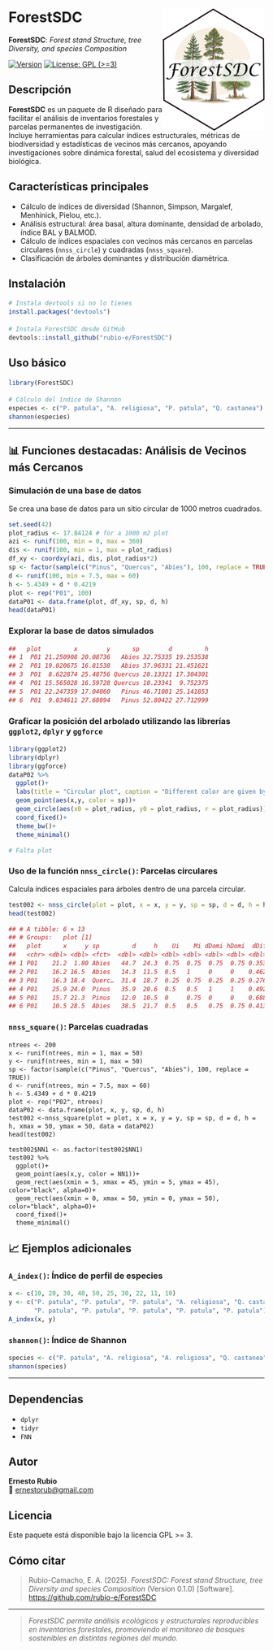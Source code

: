 # ForestSDC  <a href='https://github.com/rubio-e/ForestSDC'><img src='man/figures/LOGO_FORESTSDC.png' align="right" width="200" /></a>

**ForestSDC**: *Forest stand Structure, tree Diversity, and species Composition*
<!-- badges: start -->
[![Version](https://img.shields.io/badge/version-0.1.0-blue.svg)](https://github.com/rubio-e/ForestSDC)
[![License: GPL (\>=3)](https://img.shields.io/badge/license-GPL%20(%3E=%203)-blue.svg)](https://github.com/covid19br/nowcaster/blob/main/LICENSE.md)
<!-- badges: end -->

## Descripción

**ForestSDC** es un paquete de R diseñado para facilitar el análisis de inventarios forestales y parcelas permanentes de investigación. Incluye herramientas para calcular índices estructurales, métricas de biodiversidad y estadísticas de vecinos más cercanos, apoyando investigaciones sobre dinámica forestal, salud del ecosistema y diversidad biológica.

## Características principales

- Cálculo de índices de diversidad (Shannon, Simpson, Margalef, Menhinick, Pielou, etc.).
- Análisis estructural: área basal, altura dominante, densidad de arbolado, índice BAL y BALMOD.
- Cálculo de índices espaciales con vecinos más cercanos en parcelas circulares (`nnss_circle`) y cuadradas (`nnss_square`).
- Clasificación de árboles dominantes y distribución diamétrica.

## Instalación

```r
# Instala devtools si no lo tienes
install.packages("devtools")

# Instala ForestSDC desde GitHub
devtools::install_github("rubio-e/ForestSDC")
```

## Uso básico

```r
library(ForestSDC)

# Cálculo del índice de Shannon
especies <- c("P. patula", "A. religiosa", "P. patula", "Q. castanea")
shannon(especies)
```

---

## 📊 Funciones destacadas: Análisis de Vecinos más Cercanos

### Simulación de una base de datos

Se crea una base de datos para un sitio circular de 1000 metros cuadrados.

```r
set.seed(42)
plot_radius <- 17.84124 # for a 1000 m2 plot
azi <- runif(100, min = 0, max = 360)
dis <- runif(100, min = 1, max = plot_radius)
df_xy <- coordxy(azi, dis, plot_radius*2)
sp <- factor(sample(c("Pinus", "Quercus", "Abies"), 100, replace = TRUE))
d <- runif(100, min = 7.5, max = 60)
h <- 5.4349 + d * 0.4219
plot <- rep("P01", 100)
dataP01 <- data.frame(plot, df_xy, sp, d, h)
head(dataP01)
```
### Explorar la base de datos simulados
```r
##   plot         x        y      sp        d         h
## 1  P01 21.250908 20.08736   Abies 32.75335 19.253538
## 2  P01 19.020675 16.81538   Abies 37.96331 21.451621
## 3  P01  8.622874 25.48756 Quercus 28.13321 17.304301
## 4  P01 15.565028 16.59728 Quercus 10.23341  9.752375
## 5  P01 22.247359 17.04060   Pinus 46.71001 25.141853
## 6  P01  9.034611 27.68094   Pinus 52.80422 27.712999
```

### Graficar la posición del arbolado utilizando las librerías `ggplot2`, `dplyr` y `ggforce`
```r
library(ggplot2)
library(dplyr)
library(ggforce)
dataP02 %>%
  ggplot()+
  labs(title = "Circular plot", caption = "Different color are given by the species")+
  geom_point(aes(x,y, color = sp))+
  geom_circle(aes(x0 = plot_radius, y0 = plot_radius, r = plot_radius)) +
  coord_fixed()+
  theme_bw()+
  theme_minimal()
```

```r
# Falta plot
```
### Uso de la función `nnss_circle()`: Parcelas circulares

Calcula índices espaciales para árboles dentro de una parcela circular.

```r
test002 <- nnss_circle(plot = plot, x = x, y = y, sp = sp, d = d, h = h, r = plot_radius, data = dataP02)
head(test002)
```

```r
## # A tibble: 6 × 13
## # Groups:   plot [1]
##   plot      x     y sp         d     h    Ui    Mi dDomi hDomi  dDif  hDif   NN1
##   <chr> <dbl> <dbl> <fct>  <dbl> <dbl> <dbl> <dbl> <dbl> <dbl> <dbl> <dbl> <dbl>
## 1 P01    21.2  1.80 Abies   44.7  24.3  0.75  0.75  0.75  0.75 0.353 0.275     0
## 2 P01    16.2 16.5  Abies   14.3  11.5  0.5   1     0     0    0.462 0.338     1
## 3 P01    16.3 18.4  Querc…  31.4  18.7  0.25  0.75  0.25  0.25 0.276 0.210     1
## 4 P01    25.9 24.0  Pinus   35.9  20.6  0.5   0.5   1     1    0.492 0.362     1
## 5 P01    15.7 21.3  Pinus   12.0  10.5  0     0.75  0     0    0.688 0.521     1
## 6 P01    10.5 28.5  Abies   38.5  21.7  0.5   0.5   0.75  0.75 0.413 0.315     1
```

### `nnss_square()`: Parcelas cuadradas
```{r}
ntrees <- 200
x <- runif(ntrees, min = 1, max = 50)
y <- runif(ntrees, min = 1, max = 50)
sp <- factor(sample(c("Pinus", "Quercus", "Abies"), 100, replace = TRUE))
d <- runif(ntrees, min = 7.5, max = 60)
h <- 5.4349 + d * 0.4219
plot <- rep("P02", ntrees)
dataP02 <- data.frame(plot, x, y, sp, d, h)
test002 <-nnss_square(plot = plot, x = x, y = y, sp = sp, d = d, h = h, xmax = 50, ymax = 50, data = dataP02)
head(test002)
```

```{r}
test002$NN1 <- as.factor(test002$NN1)
test002 %>%
  ggplot()+
  geom_point(aes(x,y, color = NN1))+
  geom_rect(aes(xmin = 5, xmax = 45, ymin = 5, ymax = 45), color="black", alpha=0)+
  geom_rect(aes(xmin = 0, xmax = 50, ymin = 0, ymax = 50), color="black", alpha=0)+
  coord_fixed()+
  theme_minimal()
```

## 📈 Ejemplos adicionales

### `A_index()`: Índice de perfil de especies

```r
x <- c(10, 20, 30, 40, 50, 25, 30, 22, 11, 10)
y <- c("P. patula", "P. patula", "P. patula", "A. religiosa", "Q. castanea",
       "P. patula", "P. patula", "P. patula", "P. patula", "P. patula")
A_index(x, y)
```

### `shannon()`: Índice de Shannon

```r
species <- c("P. patula", "A. religiosa", "A. religiosa", "Q. castanea", "P. patula")
shannon(species)
```

---

## Dependencias

- `dplyr`
- `tidyr`
- `FNN`

## Autor

**Ernesto Rubio**  
📧 ernestorub@gmail.com

## Licencia

Este paquete está disponible bajo la licencia GPL >= 3.

## Cómo citar

> Rubio-Camacho, E. A. (2025). *ForestSDC: Forest stand Structure, tree Diversity and species Composition* (Version 0.1.0) [Software]. https://github.com/rubio-e/ForestSDC

---

> *ForestSDC permite análisis ecológicos y estructurales reproducibles en inventarios forestales, promoviendo el monitoreo de bosques sostenibles en distintas regiones del mundo.*
